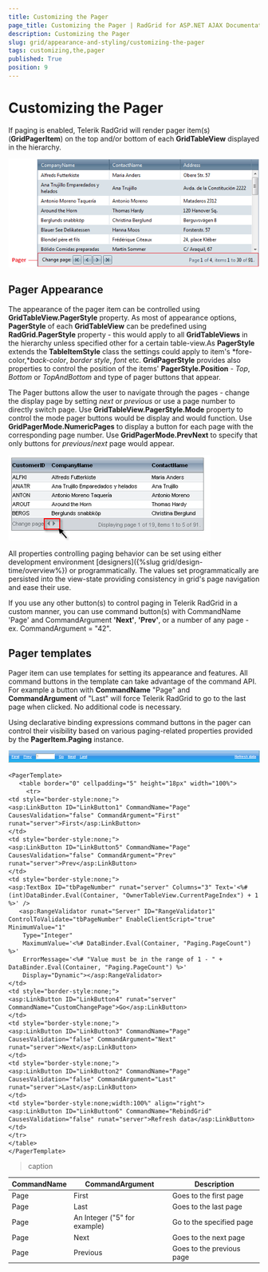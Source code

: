 ```yaml
---
title: Customizing the Pager
page_title: Customizing the Pager | RadGrid for ASP.NET AJAX Documentation
description: Customizing the Pager
slug: grid/appearance-and-styling/customizing-the-pager
tags: customizing,the,pager
published: True
position: 9
---
```


# Customizing the Pager



If paging is enabled, Telerik RadGrid will render pager item(s) (**GridPagerItem**) on the top and/or bottom of each **GridTableView** displayed in the hierarchy.

![Pager](images/grd_Pager.png)

## Pager Appearance

The appearance of the pager item can be controlled using **GridTableView.PagerStyle** property. As most of appearance options, **PagerStyle** of each **GridTableView** can be predefined using **RadGrid.PagerStyle** property - this would apply to all **GridTableViews** in the hierarchy unless specified other for a certain table-view.As **PagerStyle** extends the **TableItemStyle** class the settings could apply to item's *fore-color,**back-color*, *border style*, *font* etc. **GridPagerStyle** provides also properties to control the position of the items' **PagerStyle.Position** - *Top*, *Bottom* or *TopAndBottom* and type of pager buttons that appear.

The Pager buttons allow the user to navigate through the pages - change the display page by setting *next* or *previous* or use a page number to directly switch page. Use **GridTableView.PagerStyle.Mode** property to control the mode pager buttons would be display and would function. Use **GridPagerMode.NumericPages** to display a button for each page with the corresponding page number. Use **GridPagerMode.PrevNext** to specify that only buttons for *previous*/*next* page would appear.

![Prev/Next PagerMode](images/grd_Pager_prevnext.png)

All properties controlling paging behavior can be set using either development environment [designers]({%slug grid/design-time/overview%}) or programmatically. The values set programmatically are persisted into the view-state providing consistency in grid's page navigation and ease their use.

If you use any other button(s) to control paging in Telerik RadGrid in a custom manner, you can use command button(s) with CommandName 'Page' and CommandArgument **'Next'**, **'Prev'**, or a number of any page - ex. CommandArgument = "42".

## Pager templates

Pager item can use templates for setting its appearance and features. All command buttons in the template can take advantage of the command API. For example a button with **CommandName** "Page" and **CommandArgument** of "Last" will force Telerik RadGrid to go to the last page when clicked. No additional code is necessary.

Using declarative binding expressions command buttons in the pager can control their visibility based on various paging-related properties provided by the **PagerItem.Paging** instance.

![Pager Template](images/grd_PagerTemplate.png)

````ASP.NET
<PagerTemplate>
   <table border="0" cellpadding="5" height="18px" width="100%">
     <tr>
<td style="border-style:none;">
<asp:LinkButton ID="LinkButton1" CommandName="Page" CausesValidation="false" CommandArgument="First" runat="server">First</asp:LinkButton>
</td>
<td style="border-style:none;">
<asp:LinkButton ID="LinkButton5" CommandName="Page" CausesValidation="false" CommandArgument="Prev" runat="server">Prev</asp:LinkButton>
</td>
<td style="border-style:none;">
<asp:TextBox ID="tbPageNumber" runat="server" Columns="3" Text='<%# (int)DataBinder.Eval(Container, "OwnerTableView.CurrentPageIndex") + 1 %>' />
   <asp:RangeValidator runat="Server" ID="RangeValidator1" ControlToValidate="tbPageNumber" EnableClientScript="true" MinimumValue="1"
    Type="Integer"
    MaximumValue='<%# DataBinder.Eval(Container, "Paging.PageCount") %>'
    ErrorMessage='<%# "Value must be in the range of 1 - " + DataBinder.Eval(Container, "Paging.PageCount") %>'
    Display="Dynamic"></asp:RangeValidator>
</td>
<td style="border-style:none;">
<asp:LinkButton ID="LinkButton4" runat="server" CommandName="CustomChangePage">Go</asp:LinkButton>
</td>
<td style="border-style:none;">
<asp:LinkButton ID="LinkButton3" CommandName="Page" CausesValidation="false" CommandArgument="Next" runat="server">Next</asp:LinkButton>
</td>
<td style="border-style:none;">
<asp:LinkButton ID="LinkButton2" CommandName="Page" CausesValidation="false" CommandArgument="Last" runat="server">Last</asp:LinkButton>
</td>
<td style="border-style:none;width:100%" align="right">
<asp:LinkButton ID="LinkButton6" CommandName="RebindGrid" CausesValidation="false" runat="server">Refresh data</asp:LinkButton>
</td>
</tr>
</table>
</PagerTemplate>

````




>caption  

|  **CommandName**  |  **CommandArgument**  |  **Description**  |
| ------ | ------ | ------ |
|Page|First|Goes to the first page|
|Page|Last|Goes to the last page|
|Page|An Integer ("5" for example)|Go to the specified page|
|Page|Next|Goes to the next page|
|Page|Previous|Goes to the previous page|
